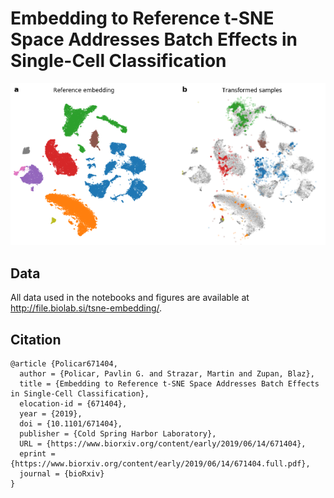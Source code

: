 # Embedding to Reference t-SNE Space Addresses Batch Effects in Single-Cell Classification

![](figures/transform_brain.png)

## Data

All data used in the notebooks and figures are available at http://file.biolab.si/tsne-embedding/.

## Citation
```raw
@article {Policar671404,
  author = {Policar, Pavlin G. and Strazar, Martin and Zupan, Blaz},
  title = {Embedding to Reference t-SNE Space Addresses Batch Effects in Single-Cell Classification},
  elocation-id = {671404},
  year = {2019},
  doi = {10.1101/671404},
  publisher = {Cold Spring Harbor Laboratory},
  URL = {https://www.biorxiv.org/content/early/2019/06/14/671404},
  eprint = {https://www.biorxiv.org/content/early/2019/06/14/671404.full.pdf},
  journal = {bioRxiv}
}
```
